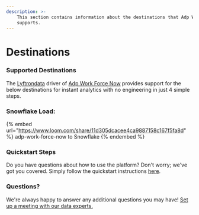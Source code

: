 ```yaml
---
description: >-
    This section contains information about the destinations that Adp Work Force Now
    supports.
---
```


# Destinations

### Supported Destinations

The [Lyftrondata](https://www.lyftrondata.com/) driver of [Adp Work Force Now](https://www.lyftrondata.com/integration/adp-work-force-now/) provides support for the below destinations for instant analytics with no engineering in just 4 simple steps.

### Snowflake Load:

{% embed url="https://www.loom.com/share/11d305dcacee4ca9887158c167f5fa8d" %}
adp-work-force-now to Snowflake
{% endembed %}

### Quickstart Steps

Do you have questions about how to use the platform? Don't worry; we've got you covered. Simply follow the quickstart instructions [here](../../../quickstart-steps.md).

### Questions? <a href="#questions" id="questions"></a>

We're always happy to answer any additional questions you may have! [Set up a meeting with our data experts.](https://www.lyftrondata.com/book-a-meeting/)

